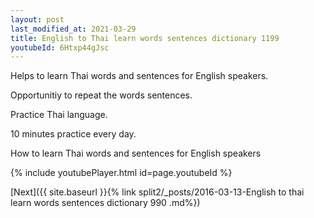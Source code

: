 ```yaml
---
layout: post
last_modified_at: 2021-03-29
title: English to Thai learn words sentences dictionary 1199 
youtubeId: 6Htxp44gJsc
---
```

 
 
Helps to learn Thai words and sentences for English speakers.

Opportunitiy to repeat the words sentences. 

Practice Thai language. 
 
10 minutes practice every day. 
 
How to learn Thai words and sentences for English speakers 
 
{% include youtubePlayer.html id=page.youtubeId %}
 
 
[Next]({{ site.baseurl }}{% link  split2/_posts/2016-03-13-English to thai learn words sentences dictionary 990 .md%})
 
